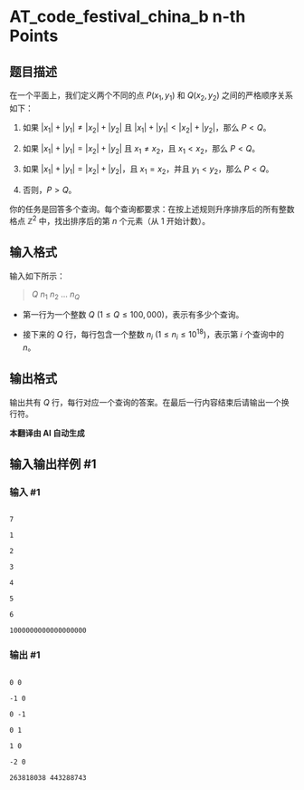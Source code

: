 # AT_code_festival_china_b n-th Points

## 题目描述

在一个平面上，我们定义两个不同的点 $P(x_1, y_1)$ 和 $Q(x_2, y_2)$ 之间的严格顺序关系如下：

1. 如果 $|x_1| + |y_1| \neq |x_2| + |y_2|$ 且 $|x_1| + |y_1| < |x_2| + |y_2|$，那么 $P < Q$。
2. 如果 $|x_1| + |y_1| = |x_2| + |y_2|$ 且 $x_1 \neq x_2$，且 $x_1 < x_2$，那么 $P < Q$。
3. 如果 $|x_1| + |y_1| = |x_2| + |y_2|$，且 $x_1 = x_2$，并且 $y_1 < y_2$，那么 $P < Q$。
4. 否则，$P > Q$。

你的任务是回答多个查询。每个查询都要求：在按上述规则升序排序后的所有整数格点 $\mathbb{Z}^2$ 中，找出排序后的第 $n$ 个元素（从 1 开始计数）。

## 输入格式

输入如下所示：

> $Q$ $n_1$ $n_2$ ... $n_Q$

- 第一行为一个整数 $Q\ (1 \leq Q \leq 100,000)$，表示有多少个查询。
- 接下来的 $Q$ 行，每行包含一个整数 $n_i\ (1 \leq n_i \leq 10^{18})$，表示第 $i$ 个查询中的 $n$。

## 输出格式

输出共有 $Q$ 行，每行对应一个查询的答案。在最后一行内容结束后请输出一个换行符。

 **本翻译由 AI 自动生成**

## 输入输出样例 #1

### 输入 #1

```
7
1
2
3
4
5
6
1000000000000000000
```

### 输出 #1

```
0 0
-1 0
0 -1
0 1
1 0
-2 0
263818038 443288743
```